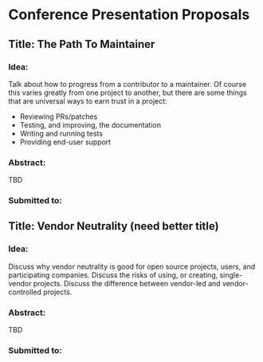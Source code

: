# Conference Presentation Proposals

## Title: The Path To Maintainer

### Idea: 

Talk about how to progress from a contributor to a maintainer.
Of course this varies greatly from one project to another, but there
are some things that are universal ways to earn trust in a project:

* Reviewing PRs/patches
* Testing, and improving, the documentation
* Writing and running tests
* Providing end-user support

### Abstract:

TBD

### Submitted to:

## Title: Vendor Neutrality (need better title)

### Idea:

Discuss why vendor neutrality is good for open source projects, users,
and participating companies. Discuss the risks of using, or creating,
single-vendor projects. Discuss the difference between vendor-led and
vendor-controlled projects.

### Abstract:

TBD

### Submitted to:




